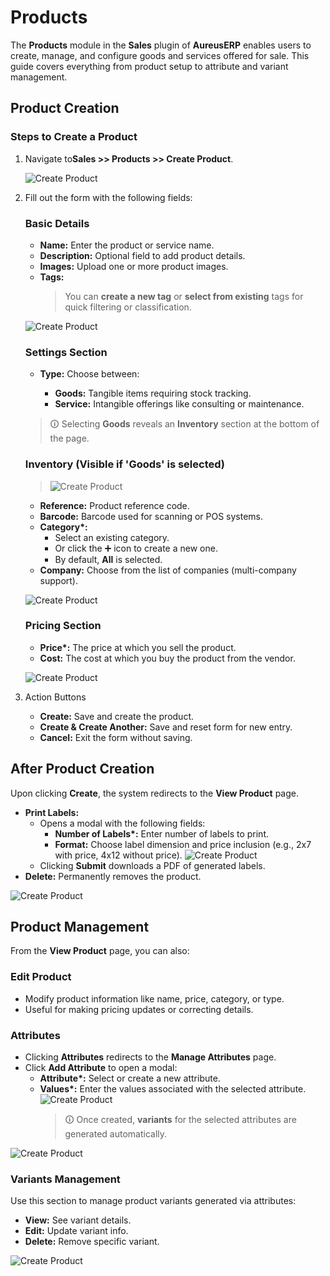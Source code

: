 # Products

The **Products** module in the **Sales** plugin of **AureusERP** enables users to create, manage, and configure goods and services offered for sale. This guide covers everything from product setup to attribute and variant management.

## Product Creation

### Steps to Create a Product

1. Navigate to**Sales >> Products >> Create Product**.

   ![Create Product](../../../images/vendor_product.png)

2. Fill out the form with the following fields:

   ### Basic Details

   - **Name:** Enter the product or service name.
   - **Description:** Optional field to add product details.
   - **Images:** Upload one or more product images.
   - **Tags:**
     > You can **create a new tag** or **select from existing** tags for quick filtering or classification.

   ![Create Product](../../../images/vendor_product_basic.png)

   ### Settings Section

   - **Type:** Choose between:

     - **Goods:** Tangible items requiring stock tracking.
     - **Service:** Intangible offerings like consulting or maintenance.

   > 🛈 Selecting **Goods** reveals an **Inventory** section at the bottom of the page.

   ### Inventory (Visible if 'Goods' is selected)

   > ![Create Product](../../../images/vendor_product_inventory.png)

   - **Reference:** Product reference code.
   - **Barcode:** Barcode used for scanning or POS systems.
   - **Category\*:**
     - Select an existing category.
     - Or click the ➕ icon to create a new one.
     - By default, **All** is selected.
   - **Company:** Choose from the list of companies (multi-company support).

   ![Create Product](../../../images/vendor_product_setting.png)

   ### Pricing Section

   - **Price\*:** The price at which you sell the product.
   - **Cost:** The cost at which you buy the product from the vendor.

   ![Create Product](../../../images/vendor_product_price.png)

3. Action Buttons

   - **Create:** Save and create the product.
   - **Create & Create Another:** Save and reset form for new entry.
   - **Cancel:** Exit the form without saving.

## After Product Creation

Upon clicking **Create**, the system redirects to the **View Product** page.

- **Print Labels:**
  - Opens a modal with the following fields:
    - **Number of Labels\*:** Enter number of labels to print.
    - **Format:** Choose label dimension and price inclusion (e.g., 2x7 with price, 4x12 without price).
      ![Create Product](../../../images/create_product_label.png)
  - Clicking **Submit** downloads a PDF of generated labels.
- **Delete:** Permanently removes the product.

![Create Product](../../../images/vendor_product_view.png)

## Product Management

From the **View Product** page, you can also:

### Edit Product

- Modify product information like name, price, category, or type.
- Useful for making pricing updates or correcting details.

### Attributes

- Clicking **Attributes** redirects to the **Manage Attributes** page.
- Click **Add Attribute** to open a modal:
  - **Attribute\*:** Select or create a new attribute.
  - **Values\*:** Enter the values associated with the selected attribute.
    ![Create Product](../../../images/vendor_product_attribute_1.png)
    > 🛈 Once created, **variants** for the selected attributes are generated automatically.

![Create Product](../../../images/vendor_product_attribute.png)

### Variants Management

Use this section to manage product variants generated via attributes:

- **View:** See variant details.
- **Edit:** Update variant info.
- **Delete:** Remove specific variant.

![Create Product](../../../images/vendor_product_varients.png)

